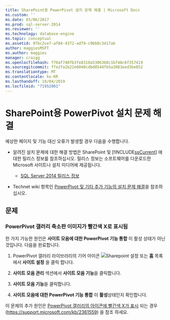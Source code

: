 ```yaml
---
title: SharePoint용 PowerPivot 설치 문제 해결 | Microsoft Docs
ms.custom: ''
ms.date: 03/06/2017
ms.prod: sql-server-2014
ms.reviewer: ''
ms.technology: database-engine
ms.topic: conceptual
ms.assetid: 97bc2ce7-af04-4372-ad79-c96b8c3417ab
author: maggiesMSFT
ms.author: maggies
manager: craigg
ms.openlocfilehash: f70af740fb3fe8310a5306368c1bf48c6f357419
ms.sourcegitcommit: ffe2fa1b22e6040cdbd8544fb5a3083eed3be852
ms.translationtype: MT
ms.contentlocale: ko-KR
ms.lasthandoff: 10/04/2019
ms.locfileid: "71952001"
---
```

# <a name="troubleshoot-a-powerpivot-for-sharepoint-installation"></a>SharePoint용 PowerPivot 설치 문제 해결
  예상한 페이지 및 기능 대신 오류가 발생할 경우 다음을 수행합니다.  
  
-   알려진 설치 문제에 대한 해결 방법은 SharePoint 및 [!INCLUDE[ssCurrent](../../includes/sscurrent-md.md)] 에 대한 릴리스 정보를 참조하십시오. 릴리스 정보는 소프트웨어를 다운로드한 Microsoft 사이트나 설치 미디어에 제공됩니다.  
  
    -   [SQL Server 2014 릴리스 정보](https://technet.microsoft.com/library/dn169381\(v=sql.15\).aspx)  
  
-   Technet wiki 항목인 [PowerPivot 및 기타 추가 기능의 설치 문제 해결](https://social.technet.microsoft.com/wiki/contents/articles/13737.troubleshooting-installations-of-powerpivot-and-other-add-ins.aspx)을 참조하십시오.  
  
## <a name="issues"></a>문제  
  
### <a name="powerpivot-gallery-thumbnail-images-show-as-a-red-x"></a>PowerPivot 갤러리 축소판 이미지가 빨간색 X로 표시됨  
 한 가지 가능한 원인은 **사이트 모음에 대한 PowerPivot 기능 통합** 이 활성 상태가 아닌 것입니다. 다음을 완료합니다.  
  
1.  PowerPivot 갤러리 라이브러리의 기어 아이콘 ![Sharepoint 설정](https://docs.microsoft.com/analysis-services/analysis-services/media/as-sharepoint2013-settings-gear.gif "Sharepoint 설정") 또는 **홈** 목록에서 **사이트 설정** 을 클릭 합니다.  
  
2.  **사이트 모음 관리** 섹션에서 **사이트 모음 기능**을 클릭합니다.  
  
3.  **사이트 모음 기능**을 클릭합니다.  
  
4.  **사이트 모음에 대한 PowerPivot 기능 통합** 이 **활성**상태인지 확인합니다.  
  
 이 문제의 추가 원인은 [PowerPivot 갤러리의 아이콘에 빨간색 X가 표시](https://support.microsoft.com/kb/2361559) 되는 경우 (https://support.microsoft.com/kb/2361559) 을 참조 하세요.  
  
  

